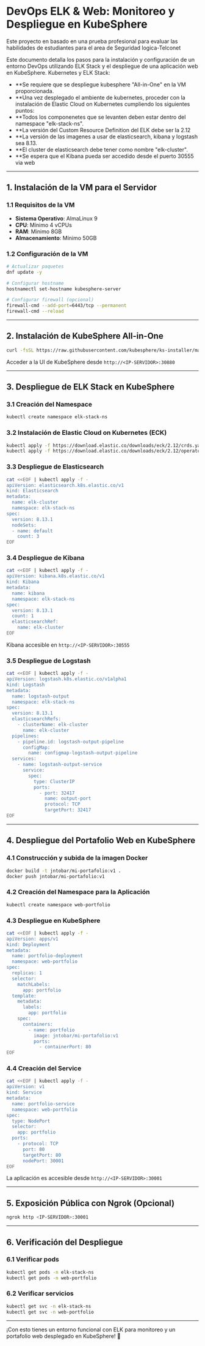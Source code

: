 # DevOps ELK & Web: Monitoreo y Despliegue en KubeSphere
Este proyecto en basado en una prueba profesional para evaluar las habilidades de estudiantes para el area de Seguridad logica-Telconet

Este documento detalla los pasos para la instalación y configuración de un entorno DevOps utilizando ELK Stack y el despliegue de una aplicación web en KubeSphere.
Kubernetes y ELK Stack:
- **Se requiere que se despliegue kubesphere "All-in-One" en la VM proporcionada.
- **Una vez desplegado el ambiente de kubernetes, proceder con la instalación de Elastic Cloud on Kubernetes cumpliendo los siguientes puntos:
- **Todos los componenetes que se levanten deben estar dentro del namespace "elk-stack-ns".
- **La versión del Custom Resource Definition del ELK debe ser la 2.12
- **La versión de las imagenes a usar de elasticsearch, kibana y logstash sea 8.13.
- **El cluster de elasticsearch debe tener como nombre "elk-cluster".
- **Se espera que el Kibana pueda ser accedido desde el puerto 30555 via web

---

## 1. Instalación de la VM para el Servidor

### 1.1 Requisitos de la VM
- **Sistema Operativo**: AlmaLinux 9
- **CPU**: Mínimo 4 vCPUs
- **RAM**: Mínimo 8GB
- **Almacenamiento**: Mínimo 50GB

### 1.2 Configuración de la VM
```bash
# Actualizar paquetes
dnf update -y

# Configurar hostname
hostnamectl set-hostname kubesphere-server

# Configurar firewall (opcional)
firewall-cmd --add-port=6443/tcp --permanent
firewall-cmd --reload
```

---

## 2. Instalación de KubeSphere All-in-One

```bash
curl -fsSL https://raw.githubusercontent.com/kubesphere/ks-installer/master/scripts/install.sh | bash
```

Acceder a la UI de KubeSphere desde `http://<IP-SERVIDOR>:30880`

---

## 3. Despliegue de ELK Stack en KubeSphere

### 3.1 Creación del Namespace
```bash
kubectl create namespace elk-stack-ns
```

### 3.2 Instalación de Elastic Cloud on Kubernetes (ECK)
```bash
kubectl apply -f https://download.elastic.co/downloads/eck/2.12/crds.yaml
kubectl apply -f https://download.elastic.co/downloads/eck/2.12/operator.yaml
```

### 3.3 Despliegue de Elasticsearch
```bash
cat <<EOF | kubectl apply -f -
apiVersion: elasticsearch.k8s.elastic.co/v1
kind: Elasticsearch
metadata:
  name: elk-cluster
  namespace: elk-stack-ns
spec:
  version: 8.13.1
  nodeSets:
  - name: default
    count: 3
EOF
```

### 3.4 Despliegue de Kibana
```bash
cat <<EOF | kubectl apply -f -
apiVersion: kibana.k8s.elastic.co/v1
kind: Kibana
metadata:
  name: kibana
  namespace: elk-stack-ns
spec:
  version: 8.13.1
  count: 1
  elasticsearchRef:
    name: elk-cluster
EOF
```

Kibana accesible en `http://<IP-SERVIDOR>:30555`

### 3.5 Despliegue de Logstash
```bash
cat <<EOF | kubectl apply -f -
apiVersion: logstash.k8s.elastic.co/v1alpha1
kind: Logstash
metadata:
  name: logstash-output
  namespace: elk-stack-ns
spec:
  version: 8.13.1
  elasticsearchRefs:
    - clusterName: elk-cluster
      name: elk-cluster
  pipelines:
    - pipeline.id: logstash-output-pipeline
      configMap:
        name: configmap-logstash-output-pipeline
  services:
    - name: logstash-output-service
      service:
        spec:
          type: ClusterIP
          ports:
            - port: 32417
              name: output-port
              protocol: TCP
              targetPort: 32417
EOF
```

---

## 4. Despliegue del Portafolio Web en KubeSphere

### 4.1 Construcción y subida de la imagen Docker
```bash
docker build -t jntobar/mi-portafolio:v1 .
docker push jntobar/mi-portafolio:v1
```

### 4.2 Creación del Namespace para la Aplicación
```bash
kubectl create namespace web-portfolio
```

### 4.3 Despliegue en KubeSphere
```bash
cat <<EOF | kubectl apply -f -
apiVersion: apps/v1
kind: Deployment
metadata:
  name: portfolio-deployment
  namespace: web-portfolio
spec:
  replicas: 1
  selector:
    matchLabels:
      app: portfolio
  template:
    metadata:
      labels:
        app: portfolio
    spec:
      containers:
        - name: portfolio
          image: jntobar/mi-portafolio:v1
          ports:
            - containerPort: 80
EOF
```

### 4.4 Creación del Service
```bash
cat <<EOF | kubectl apply -f -
apiVersion: v1
kind: Service
metadata:
  name: portfolio-service
  namespace: web-portfolio
spec:
  type: NodePort
  selector:
    app: portfolio
  ports:
    - protocol: TCP
      port: 80
      targetPort: 80
      nodePort: 30001
EOF
```

La aplicación es accesible desde `http://<IP-SERVIDOR>:30001`

---

## 5. Exposición Pública con Ngrok (Opcional)

```bash
ngrok http <IP-SERVIDOR>:30001
```

---

## 6. Verificación del Despliegue

### 6.1 Verificar pods
```bash
kubectl get pods -n elk-stack-ns
kubectl get pods -n web-portfolio
```

### 6.2 Verificar servicios
```bash
kubectl get svc -n elk-stack-ns
kubectl get svc -n web-portfolio
```

---

¡Con esto tienes un entorno funcional con ELK para monitoreo y un portafolio web desplegado en KubeSphere! 🎉


